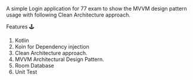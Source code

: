 A simple Login application for 77 exam to show the MVVM design pattern usage with following Clean Architecture approach.

Features 🕹
1. Kotlin
2. Koin for Dependency injection
3. Clean Architecture approach.
4. MVVM Architectural Design Pattern.
5. Room Database
6. Unit Test
